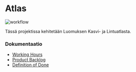 # Atlas

![workflow](https://github.com/ATLAS-ohtuprojekti/ATLAS/actions/workflows/Node.js%CI/badge.svg)


Tässä projektissa kehitetään Luomuksen Kasvi- ja Lintuatlasta.


### Dokumentaatio

* [Working Hours](https://docs.google.com/spreadsheets/d/19Y2sjV4hNleklp-nDP_OXDvz_ATXy6dcdp0JDMt3L9Q/edit#gid=1182794126)
* [Product Backlog](https://docs.google.com/spreadsheets/d/19Y2sjV4hNleklp-nDP_OXDvz_ATXy6dcdp0JDMt3L9Q/edit#gid=1236889651)
* [Definition of Done](https://github.com/ATLAS-ohtuprojekti/ATLAS/blob/main/dokumentaatio/dod.md)

